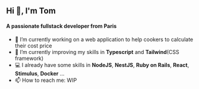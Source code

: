 ## Hi 👋, I'm Tom

#### A passionate fullstack developer from Paris

- 🔭 I’m currently working on a web application to help cookers to calculate their cost price
- 🌱 I’m currently improving my skills in **Typescript** and **Tailwind**(CSS framework)
- 💻 I already have some skills in **NodeJS**, **NestJS**, **Ruby on Rails**, **React**, **Stimulus**, **Docker** ...
- 📫 How to reach me: WIP

<!--
**Tompagpag/Tompagpag** is a ✨ _special_ ✨ repository because its `README.md` (this file) appears on your GitHub profile.

Here are some ideas to get you started:

- 🔭 I’m currently working on ...
- 🌱 I’m currently learning ...
- 👯 I’m looking to collaborate on ...
- 🤔 I’m looking for help with ...
- 💬 Ask me about ...
- 📫 How to reach me: ...
- 😄 Pronouns: ...
- ⚡ Fun fact: ...
-->

